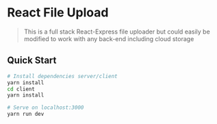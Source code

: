 # React File Upload

> This is a full stack React-Express file uploader but could easily be modified to work with any back-end including cloud storage

## Quick Start

```bash
# Install dependencies server/client
yarn install
cd client
yarn install

# Serve on localhost:3000
yarn run dev
```
